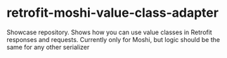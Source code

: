 # retrofit-moshi-value-class-adapter
Showcase repository. Shows how you can use value classes in Retrofit responses and requests. Currently only for Moshi, but logic should be the same for any other serializer
